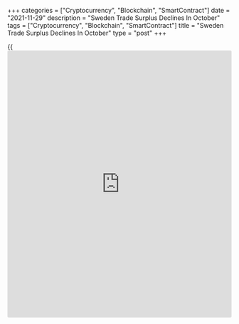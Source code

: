 +++
categories = ["Cryptocurrency", "Blockchain", "SmartContract"]
date = "2021-11-29"
description = "Sweden Trade Surplus Declines In October"
tags = ["Cryptocurrency", "Blockchain", "SmartContract"]
title = "Sweden Trade Surplus Declines In October"
type = "post"
+++

{{<iframe id="large-banner" src="https://www.bounty.group/#slide=28.0" width="100%" height="600" scrolling="no" style="border: 0px solid rgb(216, 221, 230); border-radius: 3px;">}}

Sweden's trade surplus decreased in October from a year ago, figures
from Statistics Sweden showed on Monday.

The trade surplus rose to SEK 0.8 billion in October from SEK 4.0
billion in the same month last year. In September, the trade deficit was
SEK 6.8 billion.

On an annual basis, exports grew 13.0 percent in October and imports
increased 16.0 percent.

The non-EU trade balance showed a surplus of SEK 15.6 billion in
October, while the trade balance with the EU revealed a deficit of SEK
14.8 billion.

On a seasonally adjusted basis, the trade surplus was SEK 5.1 billion in
October compared to SEK 5.1 bilion in September.

For comments and feedback [contact](https://www.playgroundfx.com/contact/): editorial@rtt[news](https://www.letsplayfx.com/blog/forex-news-website/).com

[Economic News][1]

 **What parts of the world are seeing the best (and worst) economic
performances lately? Click[here][2] to check out our [Econ Scorecard][2]
and find out! See up-to-the-moment [ranking](https://www.playgroundfx.com/blog/crypto-exchange-ranking/)s for the best and worst
performers in [GDP][3], [unemployment rate][4], [inflation][5] and much
more.**

   1. www.rtt[news](https://www.letsplayfx.com/blog/forex-news-website/).com/Content/EconomicNews.aspx
   2. www.rtt[news](https://www.letsplayfx.com/blog/forex-news-website/).com/economic-scorecard/world-rank/unemployment-rate/highest-performance.aspx
   3. www.rtt[news](https://www.letsplayfx.com/blog/forex-news-website/).com/economic-scorecard/world-rank/GDP/highest-performance.aspx
   4. www.rtt[news](https://www.letsplayfx.com/blog/forex-news-website/).com/economic-scorecard/world-rank/unemployment-rate/lowest-performance.aspx
   5. www.rtt[news](https://www.letsplayfx.com/blog/forex-news-website/).com/economic-scorecard/world-rank/CPI/highest-performance.aspx